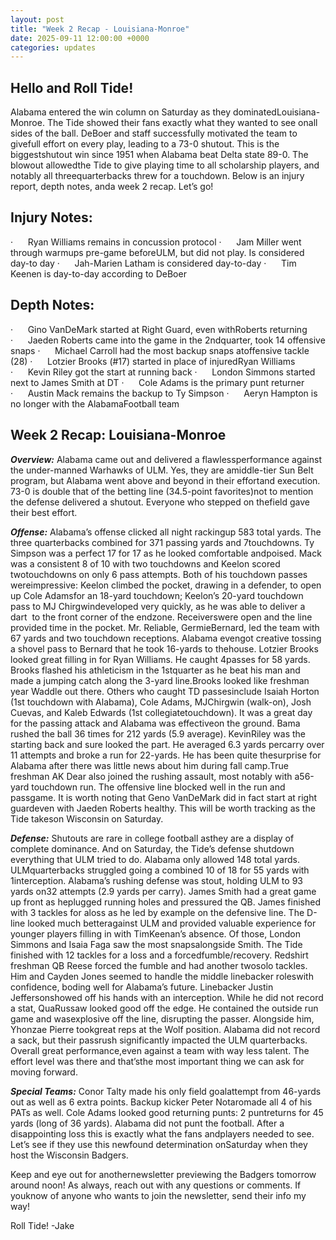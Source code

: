 ```yaml
---
layout: post
title: "Week 2 Recap - Louisiana-Monroe"
date: 2025-09-11 12:00:00 +0000
categories: updates
---
```


## Hello and Roll Tide!

Alabama entered the win column on Saturday as they dominatedLouisiana-Monroe. The Tide showed their fans exactly what they wanted to see onall sides of the ball. DeBoer and staff successfully motivated the team to givefull effort on every play, leading to a 73-0 shutout. This is the biggestshutout win since 1951 when Alabama beat Delta state 89-0. The blowout allowedthe Tide to give playing time to all scholarship players, and notably all threequarterbacks threw for a touchdown. Below is an injury report, depth notes, anda week 2 recap. Let’s go! 

## Injury Notes:
·      Ryan Williams remains in concussion protocol
·      Jam Miller went through warmups pre-game beforeULM, but did not play. Is considered day-to day
·      Jah-Marien Latham is considered day-to-day
·      Tim Keenen is day-to-day according to DeBoer 

## Depth Notes:
·      Gino VanDeMark started at Right Guard, even withRoberts returning
·      Jaeden Roberts came into the game in the 2ndquarter, took 14 offensive snaps
·      Michael Carroll had the most backup snaps atoffensive tackle (28)
·      Lotzier Brooks (#17) started in place of injuredRyan Williams
·      Kevin Riley got the start at running back
·      London Simmons started next to James Smith at DT
·      Cole Adams is the primary punt returner
·      Austin Mack remains the backup to Ty Simpson
·      Aeryn Hampton is no longer with the AlabamaFootball team 


## Week 2 Recap: Louisiana-Monroe
***Overview:*** Alabama came out and delivered a flawlessperformance against the under-manned Warhawks of ULM. Yes, they are amiddle-tier Sun Belt program, but Alabama went above and beyond in their effortand execution. 73-0 is double that of the betting line (34.5-point favorites)not to mention the defense delivered a shutout. Everyone who stepped on thefield gave their best effort.

***Offense:*** Alabama’s offense clicked all night rackingup 583 total yards. The three quarterbacks combined for 371 passing yards and 7touchdowns. Ty Simpson was a perfect 17 for 17 as he looked comfortable andpoised. Mack was a consistent 8 of 10 with two touchdowns and Keelon scored twotouchdowns on only 6 pass attempts. Both of his touchdown passes wereimpressive: Keelon climbed the pocket, drawing in a defender, to open up Cole Adamsfor an 18-yard touchdown; Keelon’s 20-yard touchdown pass to MJ Chirgwindeveloped very quickly, as he was able to deliver a dart  to the front corner of the endzone. Receiverswere open and the line provided time in the pocket. Mr. Reliable, GermieBernard, led the team with 67 yards and two touchdown receptions. Alabama evengot creative tossing a shovel pass to Bernard that he took 16-yards to thehouse. Lotzier Brooks looked great filling in for Ryan Williams. He caught 4passes for 58 yards. Brooks flashed his athleticism in the 1stquarter as he beat his man and made a jumping catch along the 3-yard line.Brooks looked like freshman year Waddle out there. Others who caught TD passesinclude Isaiah Horton (1st touchdown with Alabama), Cole Adams, MJChirgwin (walk-on), Josh Cuevas, and Kaleb Edwards (1st collegiatetouchdown). It was a great day for the passing attack and Alabama was effectiveon the ground. Bama rushed the ball 36 times for 212 yards (5.9 average). KevinRiley was the starting back and sure looked the part. He averaged 6.3 yards percarry over 11 attempts and broke a run for 22-yards. He has been quite thesurprise for Alabama after there was little news about him during fall camp.True freshman AK Dear also joined the rushing assault, most notably with a56-yard touchdown run. The offensive line blocked well in the run and passgame. It is worth noting that Geno VanDeMark did in fact start at right guardeven with Jaeden Roberts healthy. This will be worth tracking as the Tide takeson Wisconsin on Saturday.

***Defense:*** Shutouts are rare in college football asthey are a display of complete dominance. And on Saturday, the Tide’s defense shutdown everything that ULM tried to do. Alabama only allowed 148 total yards. ULMquarterbacks struggled going a combined 10 of 18 for 55 yards with 1interception. Alabama’s rushing defense was stout, holding ULM to 93 yards on32 attempts (2.9 yards per carry). James Smith had a great game up front as heplugged running holes and pressured the QB. James finished with 3 tackles for aloss as he led by example on the defensive line. The D-line looked much betteragainst ULM and provided valuable experience for younger players filling in with TimKeenan’s absence. Of those, London Simmons and Isaia Faga saw the most snapsalongside Smith. The Tide finished with 12 tackles for a loss and a forcedfumble/recovery. Redshirt freshman QB Reese forced the fumble and had another twosolo tackles. Him and Cayden Jones seemed to handle the middle linebacker roleswith confidence, boding well for Alabama’s future. Linebacker Justin Jeffersonshowed off his hands with an interception. While he did not record a stat, QuaRussaw looked good off the edge. He contained the outside run game and wasexplosive off the line, disrupting the passer. Alongside him, Yhonzae Pierre tookgreat reps at the Wolf position. Alabama did not record a sack, but their passrush significantly impacted the ULM quarterbacks. Overall great performance,even against a team with way less talent. The effort level was there and that’sthe most important thing we can ask for moving forward. 

***Special Teams:*** Conor Talty made his only field goalattempt from 46-yards out as well as 6 extra points. Backup kicker Peter Notaromade all 4 of his PATs as well. Cole Adams looked good returning punts: 2 puntreturns for 45 yards (long of 36 yards). Alabama did not punt the football. After a disappointing loss this is exactly what the fans andplayers needed to see. Let’s see if they use this newfound determination onSaturday when they host the Wisconsin Badgers. 

Keep and eye out for anothernewsletter previewing the Badgers tomorrow around noon!
As always, reach out with any questions or comments. If youknow of anyone who wants to join the newsletter, send their info my way!

Roll Tide!
-Jake